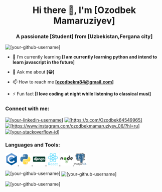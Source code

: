 <h1 align="center">Hi there 👋, I'm [Ozodbek Mamaruziyev]</h1>
<h3 align="center">A passionate [Student] from [Uzbekistan,Fergana city]</h3>

<p align="left"> <img src="https://komarev.com/ghpvc/?username=[your-github-username]&label=Profile%20views&color=0e75b6&style=flat" alt="[your-github-username]" /> </p>

- 🌱 I’m currently learning **[I am currently learning python and intend to learn javascript in the future]**

- 💬 Ask me about **[😀]**

- 📫 How to reach me **[ozodbekm84@gmail.com]**

- ⚡ Fun fact **[I love coding at night while listening to classical musi]**

<h3 align="left">Connect with me:</h3>
<p align="left">
<a href="https://linkedin.com/in/[your-linkedin-username]" target="blank"><img align="center" src="https://cdn.jsdelivr.net/npm/simple-icons@v3/icons/linkedin.svg" alt="[your-linkedin-username]" height="30" width="40" /></a>
<a href="https://x.com/[https://x.com/Ozodbek64549965]" target="blank"><img align="center" src="https://cdn.jsdelivr.net/npm/simple-icons@v3/icons/x.svg" alt="[https://x.com/Ozodbek64549965]" height="30" width="40" /></a>
<a href="https://instagram.com/[your-instagram-username]" target="blank"><img align="center" src="https://cdn.jsdelivr.net/npm/simple-icons@v3/icons/instagram.svg" alt="[https://www.instagram.com/ozodbekmamaruziyev_06/?hl=ru]" height="30" width="40" /></a>
<a href="https://stackoverflow.com/users/[your-stackoverflow-id]" target="blank"><img align="center" src="https://cdn.jsdelivr.net/npm/simple-icons@v3/icons/stackoverflow.svg" alt="[your-stackoverflow-id]" height="30" width="40" /></a>
</p>

<h3 align="left">Languages and Tools:</h3>
<p align="left"> 
<a href="https://www.cprogramming.com/" target="_blank"> <img src="https://raw.githubusercontent.com/devicons/devicon/master/icons/c/c-original.svg" alt="c" width="40" height="40"/> </a> 
<a href="https://www.python.org" target="_blank"> <img src="https://raw.githubusercontent.com/devicons/devicon/master/icons/python/python-original.svg" alt="python" width="40" height="40"/> </a> 
<a href="https://www.djangoproject.com/" target="_blank"> <img src="https://raw.githubusercontent.com/devicons/devicon/master/icons/django/django-original.svg" alt="django" width="40" height="40"/> </a> 
<a href="https://reactjs.org/" target="_blank"> <img src="https://raw.githubusercontent.com/devicons/devicon/master/icons/react/react-original-wordmark.svg" alt="react" width="40" height="40"/> </a> 
<a href="https://nodejs.org" target="_blank"> <img src="https://raw.githubusercontent.com/devicons/devicon/master/icons/nodejs/nodejs-original-wordmark.svg" alt="nodejs" width="40" height="40"/> </a> 
<a href="https://www.postgresql.org" target="_blank"> <img src="https://raw.githubusercontent.com/devicons/devicon/master/icons/postgresql/postgresql-original-wordmark.svg" alt="postgresql" width="40" height="40"/> </a> 
</p>

<p><img align="left" src="https://github-readme-stats.vercel.app/api/top-langs?username=[your-github-username]&show_icons=true&locale=en&layout=compact" alt="[your-github-username]" /></p>

<p>&nbsp;<img align="center" src="https://github-readme-stats.vercel.app/api?username=[your-github-username]&show_icons=true&locale=en" alt="[your-github-username]" /></p>

<p><img align="center" src="https://github-readme-streak-stats.herokuapp.com/?user=[your-github-username]&" alt="[your-github-username]" /></p>
